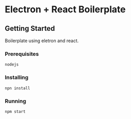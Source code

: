 # Electron + React Boilerplate

## Getting Started

Boilerplate using eletron and react.

### Prerequisites

```
nodejs
```

### Installing

```
npn install
```

### Running

```
npm start
```

